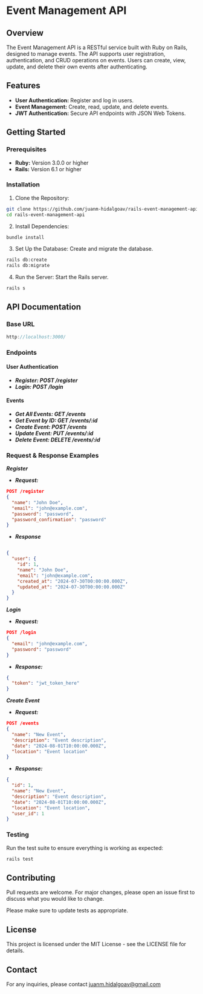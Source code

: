 # Event Management API

## Overview

The Event Management API is a RESTful service built with Ruby on Rails, designed to manage events. The API supports user registration, authentication, and CRUD operations on events. Users can create, view, update, and delete their own events after authenticating.

## Features

* **User Authentication:** Register and log in users.
* **Event Management:** Create, read, update, and delete events.
* **JWT Authentication:** Secure API endpoints with JSON Web Tokens.

## Getting Started

### Prerequisites
* **Ruby:** Version 3.0.0 or higher
* **Rails:** Version 6.1 or higher

### Installation

1. Clone the Repository:

```bash
git clone https://github.com/juanm-hidalgoav/rails-event-management-api.git
cd rails-event-management-api
```

2. Install Dependencies:

```bash
bundle install
```

3. Set Up the Database: Create and migrate the database.

```bash
rails db:create
rails db:migrate
```

4. Run the Server: Start the Rails server.

```bash
rails s
```

## API Documentation

### Base URL

```javascript
http://localhost:3000/
```

### Endpoints

#### User Authentication
* ***Register: POST /register***
* ***Login: POST /login***

#### Events
* ***Get All Events: GET /events***
* ***Get Event by ID: GET /events/:id***
* ***Create Event: POST /events***
* ***Update Event: PUT /events/:id***
* ***Delete Event: DELETE /events/:id***

### Request & Response Examples

***Register***

* ***Request:***

```json
POST /register
{
  "name": "John Doe",
  "email": "john@example.com",
  "password": "password",
  "password_confirmation": "password"
}
```

* ***Response***

```json

{
  "user": {
    "id": 1,
    "name": "John Doe",
    "email": "john@example.com",
    "created_at": "2024-07-30T00:00:00.000Z",
    "updated_at": "2024-07-30T00:00:00.000Z"
  }
}
```

***Login***

* ***Request:***

```json
POST /login
{
  "email": "john@example.com",
  "password": "password"
}
```

* ***Response:***

```json
{
  "token": "jwt_token_here"
}
```

***Create Event***

* ***Request:***

```json
POST /events
{
  "name": "New Event",
  "description": "Event description",
  "date": "2024-08-01T10:00:00.000Z",
  "location": "Event location"
}
```
* ***Response:***

```json
{
  "id": 1,
  "name": "New Event",
  "description": "Event description",
  "date": "2024-08-01T10:00:00.000Z",
  "location": "Event location",
  "user_id": 1
}
```

### Testing

Run the test suite to ensure everything is working as expected:
```bash
rails test
```

## Contributing

Pull requests are welcome. For major changes, please open an issue first
to discuss what you would like to change.

Please make sure to update tests as appropriate.

## License
This project is licensed under the MIT License - see the LICENSE file for details.

## Contact
For any inquiries, please contact juanm.hidalgoav@gmail.com